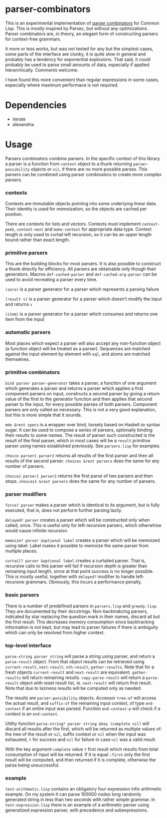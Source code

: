 # parser-combinators

This is an experimental implementation of [parser combinators](http://en.wikipedia.org/wiki/Parser_combinators) for Common Lisp. This is mostly inspired by Parsec, but without any optimizations. Parser combinators are, in theory, an elegant form of constructing parsers for context-free grammars.

It more or less works, but was not tested for any but the simplest cases, some parts of the interface are clunky, it is quite slow in general and probably has a tendency for exponential explosions. That said, it could probably be used to parse small amounts of data, especially if applied hierarchically. Comments welcome.

I have found this more convenient than regular expressions in some cases, especially where maximum performace is not required.

# Dependencies

- iterate
- alexandria

# Usage

Parsers combinators combine parsers. In the specific context of this library a parser is a function from `context` object to a thunk returning `parser-possibility` objects or `nil`, if there are no more possible parses. This parsers can be combined using parser combinators to create more complex parsers.

### contexts

Contexts are immutable objects pointing into some underlying linear data. Their identity is used for memoization, so the objects are cached per position.

There are contexts for lists and vectors. Contexts must implement `context-peek`, `context-next` and `make-context` for appropriate data type. Context length is only used to curtail left recursion, so it can be an upper length bound rather than exact length.

### primitive parsers

This are the building blocks for most parsers. It is also possible to construct a thunk directly for efficiency. All parsers are obtainable only though their generators. Macros `def-cached-parser` and `def-cached-arg-parser` can be used to avoid recreating a parser every time.

`(zero)` is a parser generator for a parser which represents a parsing failure

`(result v)` is a parser generator for a parser which doesn't modify the input and returns `v`

`(item)` is a parser generator for a parser which consumes and returns one item from the input

### automatic parsers

Most places which expect a parser will also accept any non-function object (a function object will be treated as a parser). Sequences are matched against the input element by element with `eql`, and atoms are matched themselves.

### primitive combinators

`bind parser parser-generator` takes a parser, a function of one argument which generates a parser and returns a parser which applies a first component parsers on input, constructs a second parser by giving a return value of the first to the generator function and then applies that second parser to the input, for every possible parses of both parsers. Component parsers are only called as necessary. This is not a very good explanation, but this is more simple that it sounds.

`mdo &rest specs` is a wrapper over bind, loosely based on Haskell `do` syntax sugar. It can be used to compose a series of parsers, optionally binding their results to some names. The result of parser such constructed is the result of the final parser, which in most cases will be a `result` primitive parser using names established previously. See `parsers.lisp` for examples.

`choice parser1 parser2` returns all results of the first parser and then all results of the second parser. `choices &rest parsers` does the same for any number of parsers.

`choice1 parser1 parser2` returns the first parse of two parsers and then stops. `choices1 &rest parsers` does the same for any number of parsers.

### parser modifiers

`force? parser` makes a parser which is identical to its argument, but is fully executed, that is, does not perform further parsing lazily.

`delayed? parser` creates a parser which will be constructed only when called, once. This is useful only for left-recursive parsers, which otherwhise would cause infinite recursion.

`memoize? parser &optional label` creates a parser which will be memoized using label. Label makes it possible to memoize the same parser from multiple places.

`curtail? parser &optional label` creates a curtailed parser. That is, recursive calls to this parser will fail if recursion depth is greater than remaining input length, since at that point success is no longer possible. This is mostly useful, together with `delayed?` modifier to handle left-recursive grammars. Obviously, this incurs a performance penalty.

### basic parsers

There is a number of predefined parsers in `parsers.lisp` and `greedy.lisp`. They are documented by their docstrings. Non-backtrakcing parsers, indicated by star replacing the question mark in their names, discard all but the first result. This decreases memory consumption since backtracking information is not kept, but may lead to parser failures if there is ambiguity which can only be resolved from higher context.

### top-level interface

`parse-string parser string` will parse a string using parser, and return a `parse-result` object. From that object results can be retrieved using `current-result`, `next-result`, `nth-result`, `gather-results`. Note that for a fresh objects `current-result` and `next-result` are equivalent. `gather-results` will return remaining results. `copy-parse-result` will return a `parse-result` object with reset result list, ie. `next-result` will return first result. Note that due to laziness results will be computed only as needed.

The results are `parser-possibility` objects. Accessor `tree-of` will access the actual result, and `suffix-of` the remaining input context, of type `end-context` if an entire input was parsed. Function `end-context-p` will check if a context is an `end-context`.

Utility function `parse-string* parser string &key (complete nil)` will discard all results after the first, which will be returned as multiple values of: the tree of the result or `nil`, suffix context or `nil` when the input was exhausted, `t` for success and `nil` for failure in case `nil` was a valid result.

With the key argument `complete` value `t` first result which results from total consumption of input will be returned. If it is equal `:first` only the first result will be computed, and then returned if it is complete, otherwise the parse being unsuccessful.
### example

`test-arithmetic.lisp` contains an obligatory four expression infix arithmetic example. On my system it can parse 100000 nodes long randomly generated string in less than two seconds with rather simple grammar. In `test-expression.lisp` there is an example of a arithmetic parser using generalized expression parser, with precedence and subexpressions.

